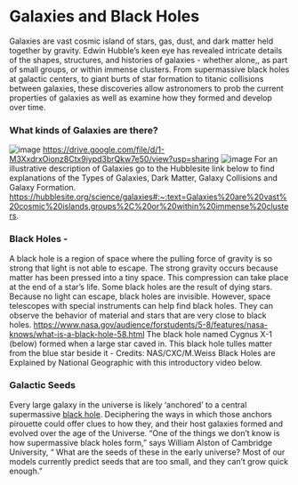 # Galaxies and Black Holes
Galaxies are vast cosmic island of stars, gas, dust, and dark matter held together by gravity.  Edwin Hubble’s keen eye has revealed intricate details of the shapes, structures, and histories of galaxies - whether alone,, as part of small groups, or within immense clusters.  From supermassive black holes at galactic centers, to giant burts of star formation to titanic collisions between galaxies, these discoveries allow astronomers to prob the current properties of galaxies as well as examine how they formed and develop over time.

### What kinds of Galaxies are there?
![image](https://drive.google.com/uc?export=view&id=1913oZeBZPBNiUuk8gu3ZSbLBA2l_VQtG)
https://drive.google.com/file/d/1-M3XxdrxOionz8Ctx9iypd3brQkw7e50/view?usp=sharing
![image](https://drive.google.com/uc?export=view&id=<1-M3XxdrxOionz8Ctx9iypd3brQkw7e50>)
For an illustrative description of Galaxies go to the Hubblesite link below to find explanations of the Types of Galaxies, Dark Matter, Galaxy Collisions and Galaxy Formation.   https://hubblesite.org/science/galaxies#:~:text=Galaxies%20are%20vast%20cosmic%20islands,groups%2C%20or%20within%20immense%20clusters.
  
### Black Holes - 
A black hole is a region of space where the pulling force of gravity is so strong that light is not able to escape.  The strong gravity occurs because matter has been pressed into a tiny space.  This compression can take place at the end of a star’s life.   Some black holes are the result of dying stars. Because no light can escape, black holes are invisible. However, space telescopes with special instruments can help find black holes.  They can observe the behavior of material and stars that are very close to black holes.  https://www.nasa.gov/audience/forstudents/5-8/features/nasa-knows/what-is-a-black-hole-58.html
The black hole named Cygnus X-1 (below) formed when a large star caved in.  This black hole tulles matter from the blue star beside it - Credits: NAS/CXC/M.Weiss
Black Holes are Explained by National Geographic with this introductory video below.

### Galactic Seeds
Every large galaxy in the universe is likely ‘anchored’ to a central supermassive [black hole](https://en.wikipedia.org/wiki/Black_hole).  Deciphering the ways in which those anchors pirouette could offer clues to how they, and their host galaxies formed  and evolved over the age of the Universe.
“One of the things we don’t know is how supermassive black holes form,” says William Alston of Cambridge University, “ What are the seeds of these in the early universe? Most of our models currently predict seeds that are too small, and they can’t grow quick enough.”
